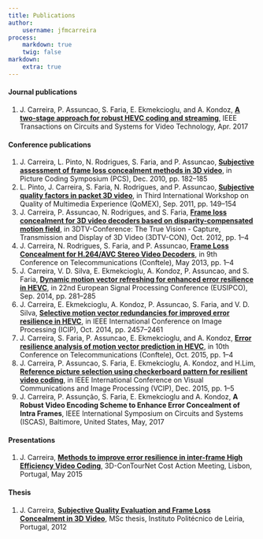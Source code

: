 ```yaml
---
title: Publications
author:
    username: jfmcarreira
process:
    markdown: true
    twig: false
markdown:
    extra: true
---
```


#### Journal publications
1. J. Carreira, P. Assuncao, S. Faria, E. Ekmekcioglu, and A. Kondoz, [**A two-stage approach for robust HEVC coding and streaming**](http://ieeexplore.ieee.org/document/7893719/), IEEE Transactions on Circuits and Systems for Video Technology, Apr. 2017

#### Conference publications
1. J. Carreira, L. Pinto, N. Rodrigues, S. Faria, and P. Assuncao, [**Subjective assessment of frame loss concealment methods in 3D video**](http://ieeexplore.ieee.org/document/5702455/), in Picture Coding Symposium (PCS), Dec. 2010, pp. 182–185
2. L. Pinto, J. Carreira, S. Faria, N. Rodrigues, and P. Assuncao, [**Subjective quality factors in packet 3D video**](http://ieeexplore.ieee.org/document/6065694/), in Third International Workshop on Quality of Multimedia Experience (QoMEX), Sep. 2011, pp. 149–154
3. J. Carreira, P. Assuncao, N. Rodrigues, and S. Faria, [**Frame loss concealment for 3D video decoders based on disparity-compensated motion field**](http://ieeexplore.ieee.org/document/6365468/), in 3DTV-Conference: The True Vision - Capture, Transmission and Display of 3D Video (3DTV-CON), Oct. 2012, pp. 1–4
4. J. Carreira, N. Rodrigues, S. Faria, and P. Assuncao, [**Frame Loss Concealment for H.264/AVC Stereo Video Decoders**](paper_conftele_2013_carreira.pdf), in 9th Conference on Telecommunications (Conftele), May 2013, pp. 1–4
5. J. Carreira, V. D. Silva, E. Ekmekcioglu, A. Kondoz, P. Assuncao, and S. Faria, [**Dynamic motion vector refreshing for enhanced error resilience in HEVC**](http://ieeexplore.ieee.org/document/6952055/), in 22nd European Signal Processing Conference (EUSIPCO), Sep. 2014, pp. 281–285
6. J. Carreira, E. Ekmekcioglu, A. Kondoz, P. Assuncao, S. Faria, and V. D. Silva, [**Selective motion vector redundancies for improved error resilience in HEVC**](http://ieeexplore.ieee.org/document/7025497/), in IEEE International Conference on Image Processing (ICIP), Oct. 2014, pp. 2457–2461
7. J. Carreira, S. Faria, P. Assuncao, E. Ekmekcioglu, and A. Kondoz, [**Error resilience analysis of motion vector prediction in HEVC**](paper_conftele_2015_carreira.pdf), in 10th Conference on Telecommunications (Conftele), Oct. 2015, pp. 1–4
8. J. Carreira, P. Assuncao, S. Faria, E. Ekmekcioglu, A. Kondoz, and H.Lim, [**Reference picture selection using checkerboard pattern for resilient video coding**](http://ieeexplore.ieee.org/document/7457852/), in IEEE International Conference on Visual Communications and Image Processing (VCIP), Dec. 2015, pp. 1–5
9. J. Carreira, P. Assunção, S. Faria, E. Ekmekcioglu and A. Kondoz, **A Robust Video Encoding Scheme to Enhance Error Concealment of Intra Frames**, IEEE International Symposium on Circuits and Systems (ISCAS), Baltimore, United States, May, 2017

#### Presentations
1. J. Carreira, [**Methods to improve error resilience in inter-frame High Efficiency Video Coding**](CostAction3DContounetMay2015Carreira.pdf), 3D-ConTourNet Cost Action Meeting, Lisbon, Portugal, May 2015

#### Thesis

1. J. Carreira, [**Subjective Quality Evaluation and Frame Loss Concealment in 3D Video**](master_thesis_jcarreira.pdf), MSc thesis, Instituto Politécnico de Leiria, Portugal, 2012

